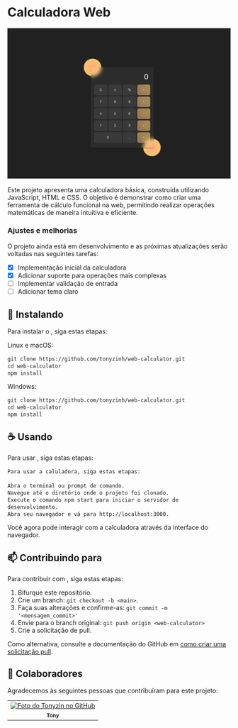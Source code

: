 # Calculadora Web

<img src="./img/Imagem.png" alt="Imagem">

Este projeto apresenta uma calculadora básica, construída utilizando JavaScript, HTML e CSS. O objetivo é demonstrar como criar uma ferramenta de cálculo funcional na web, permitindo realizar operações matemáticas de maneira intuitiva e eficiente.

### Ajustes e melhorias

O projeto ainda está em desenvolvimento e as próximas atualizações serão voltadas nas seguintes tarefas:

- [x] Implementação inicial da calculadora
- [x] Adicionar suporte para operações mais complexas
- [ ] Implementar validação de entrada
- [ ] Adicionar tema claro

## 🚀 Instalando <web-calculator>

Para instalar o <web-calculator>, siga estas etapas:


Linux e macOS:

```
git clone https://github.com/tonyzinh/web-calculator.git
cd web-calculator
npm install
```

Windows:

```
git clone https://github.com/tonyzinh/web-calculator.git
cd web-calculator
npm install
```

## ☕ Usando <web-calculator>

Para usar <web-calculator>, siga estas etapas:

```
Para usar a caluladora, siga estas etapas:

Abra o terminal ou prompt de comando.
Navegue até o diretório onde o projeto foi clonado.
Execute o comando npm start para iniciar o servidor de desenvolvimento.
Abra seu navegador e vá para http://localhost:3000.
```

Você agora pode interagir com a calculadora através da interface do navegador.

## 📫 Contribuindo para <web-calculator>

Para contribuir com <web-calculator>, siga estas etapas:

1. Bifurque este repositório.
2. Crie um branch: `git checkout -b <main>`.
3. Faça suas alterações e confirme-as: `git commit -m '<mensagem_commit>'`
4. Envie para o branch original: `git push origin <web-calculator>`
5. Crie a solicitação de pull.

Como alternativa, consulte a documentação do GitHub em [como criar uma solicitação pull](https://help.github.com/en/github/collaborating-with-issues-and-pull-requests/creating-a-pull-request).

## 🤝 Colaboradores

Agradecemos às seguintes pessoas que contribuíram para este projeto:

<table>
  <tr>
    <td align="center">
      <a href="#" title="defina o titulo do link">
        <img src="https://avatars.githubusercontent.com/u/155119138?v=4" width="100px;" alt="Foto do Tonyzin no GitHub"/><br>
        <sub>
          <b>Tony</b>
        </sub>
      </a>
    </td>
  </tr>
</table>
